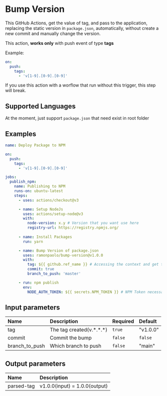 # Bump Version

This GitHub Actions, get the value of tag, and pass to the application, replacing the static version in `package.json`, automatically, without create a new commit and manually change the version.

This action, **works only** with push event of type **tags**

Example:
```yml
on:
  push:
    tags:
      - 'v[1-9].[0-9].[0-9]'
```

If you use this action with a worflow that run without this trigger, this step will break.

## Supported Languages

At the moment, just support `package.json` that need exist in root folder

## Examples

```yml
name: Deploy Package to NPM

on:
  push:
    tags:
      - 'v[1-9].[0-9].[0-9]'

jobs:
  publish_npm:
    name: Publishing to NPM
    runs-on: ubuntu-latest
    steps:
      - uses: actions/checkout@v3

      - name: Setup NodeJs
        uses: actions/setup-node@v3
        with:
          node-version: x.y # Version that you want use here
          registry-url: https://registry.npmjs.org/
                    
      - name: Install Packages
        run: yarn

      - name: Bump Version of package.json
        uses: ramonpaolo/bump-version@v1.0.0
        with: 
          tag: ${{ github.ref_name }} # Accessing the context and get the reference_name, that in this case, is the tag that you created(ex: v1.0.0)
          commit: true
          branch_to_push: 'master'

      - run: npm publish
        env:
          NODE_AUTH_TOKEN: ${{ secrets.NPM_TOKEN }} # NPM Token necessary to deploy packages on pipelines CI/CD
```

## Input parameters
| Name                  | Description                 | Required  | Default  |
| :--                   | :--                         | :--       | :--      |
| tag                   | The tag created(v.\*.\*.\*) | `true`    | "v1.0.0" |
| commit                | Commit the bump             | `false`   | `false`  |
| branch_to_push        | Which branch to push        | `false`   | "main"   |

## Output parameters
| Name       | Description                   |
| :--        | :--                           |
| parsed-tag | v1.0.0(input) = 1.0.0(output) |